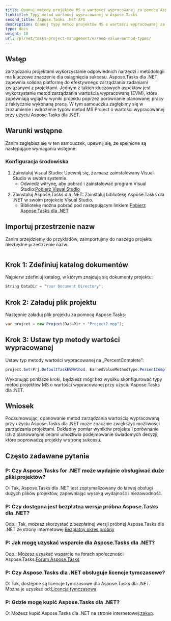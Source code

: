 ```yaml
---
title: Opanuj metody projektów MS o wartości wypracowanej za pomocą Aspose.Tasks
linktitle: Typy metod wartości wypracowanej w Aspose.Tasks
second_title: Aspose.Tasks .NET API
description: Opanuj typy metod projektów MS o wartości wypracowanej za pomocą Aspose.Tasks dla .NET. Bez wysiłku zwiększ efektywność zarządzania projektami.
type: docs
weight: 10
url: /pl/net/tasks-project-management/earned-value-method-types/
---
```

## Wstęp
zarządzaniu projektami wykorzystanie odpowiednich narzędzi i metodologii ma kluczowe znaczenie dla osiągnięcia sukcesu. Aspose.Tasks dla .NET zapewnia solidną platformę do efektywnego zarządzania zadaniami związanymi z projektami. Jednym z takich kluczowych aspektów jest wykorzystanie metod zarządzania wartością wypracowaną (EVM), które zapewniają wgląd w wyniki projektu poprzez porównanie planowanej pracy z faktycznie wykonaną pracą. W tym samouczku zagłębimy się w zrozumienie i wdrożenie typów metod MS Project o wartości wypracowanej przy użyciu Aspose.Tasks dla .NET.
## Warunki wstępne
Zanim zagłębisz się w ten samouczek, upewnij się, że spełnione są następujące wymagania wstępne:
### Konfiguracja środowiska
1. Zainstaluj Visual Studio: Upewnij się, że masz zainstalowany Visual Studio w swoim systemie.
   -  Odwiedź witrynę, aby pobrać i zainstalować program Visual Studio:[Pobierz Visual Studio](https://visualstudio.microsoft.com/downloads/)
2. Zainstaluj Aspose.Tasks dla .NET: Zainstaluj bibliotekę Aspose.Tasks dla .NET w swoim projekcie Visual Studio.
   -  Bibliotekę można pobrać pod następującym linkiem:[Pobierz Aspose.Tasks dla .NET](https://releases.aspose.com/tasks/net/)

## Importuj przestrzenie nazw
Zanim przejdziemy do przykładów, zaimportujmy do naszego projektu niezbędne przestrzenie nazw:
```csharp

```

## Krok 1: Zdefiniuj katalog dokumentów
Najpierw zdefiniuj katalog, w którym znajdują się dokumenty projektu:
```csharp
String DataDir = "Your Document Directory";
```
## Krok 2: Załaduj plik projektu
Następnie załaduj plik projektu za pomocą Aspose.Tasks:
```csharp
var project = new Project(DataDir + "Project2.mpp");
```
## Krok 3: Ustaw typ metody wartości wypracowanej
Ustaw typ metody wartości wypracowanej na „PercentComplete”:
```csharp
project.Set(Prj.DefaultTaskEVMethod, EarnedValueMethodType.PercentComplete);
```
Wykonując poniższe kroki, będziesz mógł bez wysiłku skonfigurować typy metod projektów MS o wartości wypracowanej przy użyciu Aspose.Tasks dla .NET.

## Wniosek
Podsumowując, opanowanie metod zarządzania wartością wypracowaną przy użyciu Aspose.Tasks dla .NET może znacznie zwiększyć możliwości zarządzania projektami. Dokładny pomiar wyników projektu i porównanie ich z planowanymi celami umożliwia podejmowanie świadomych decyzji, które poprowadzą projekty w stronę sukcesu.
## Często zadawane pytania
### P: Czy Aspose.Tasks for .NET może wydajnie obsługiwać duże pliki projektów?
O: Tak, Aspose.Tasks dla .NET jest zoptymalizowany do łatwej obsługi dużych plików projektów, zapewniając wysoką wydajność i niezawodność.
### P: Czy dostępna jest bezpłatna wersja próbna Aspose.Tasks dla .NET?
Odp.: Tak, możesz skorzystać z bezpłatnej wersji próbnej Aspose.Tasks dla .NET ze strony internetowej:[Bezpłatny okres próbny](https://releases.aspose.com/)
### P: Jak mogę uzyskać wsparcie dla Aspose.Tasks dla .NET?
 Odp.: Możesz uzyskać wsparcie na forach społeczności Aspose.Tasks:[Forum Aspose.Tasks](https://forum.aspose.com/c/tasks/15)
### P: Czy Aspose.Tasks dla .NET obsługuje licencje tymczasowe?
 O: Tak, dostępne są licencje tymczasowe dla Aspose.Tasks dla .NET. Można je uzyskać od:[Licencja tymczasowa](https://purchase.aspose.com/temporary-license/)
### P: Gdzie mogę kupić Aspose.Tasks dla .NET?
 O: Możesz kupić Aspose.Tasks dla .NET na stronie internetowej:[zakup](https://purchase.aspose.com/buy).